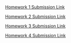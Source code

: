 [Homework 1 Submission Link](https://forms.gle/H653JJ5hEb4HUUxw5)

[Homework 2 Submission Link](https://forms.gle/cAS9kHsADg4ATP8n9)

[Homework 3 Submission Link](https://forms.gle/K6mCiFfRZrZpA32v6)

[Homework 4 Submission Link](https://forms.gle/T91eSXPbjkdUpoJ76)
